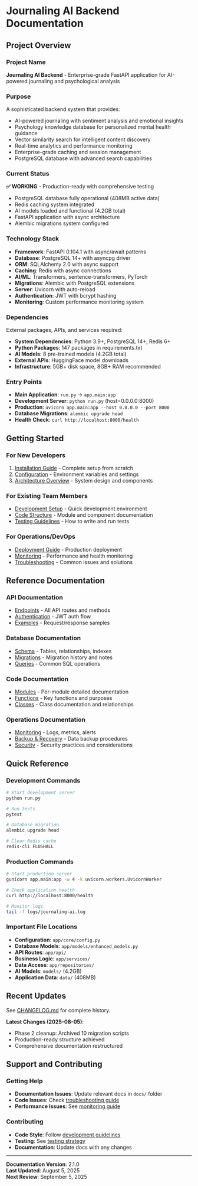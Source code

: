 # Journaling AI Backend Documentation

## Project Overview

### Project Name
**Journaling AI Backend** - Enterprise-grade FastAPI application for AI-powered journaling and psychological analysis

### Purpose
A sophisticated backend system that provides:
- AI-powered journaling with sentiment analysis and emotional insights
- Psychology knowledge database for personalized mental health guidance
- Vector similarity search for intelligent content discovery
- Real-time analytics and performance monitoring
- Enterprise-grade caching and session management
- PostgreSQL database with advanced search capabilities

### Current Status
**✅ WORKING** - Production-ready with comprehensive testing
- PostgreSQL database fully operational (408MB active data)
- Redis caching system integrated
- AI models loaded and functional (4.2GB total)
- FastAPI application with async architecture
- Alembic migrations system configured

### Technology Stack
- **Framework**: FastAPI 0.104.1 with async/await patterns
- **Database**: PostgreSQL 14+ with asyncpg driver
- **ORM**: SQLAlchemy 2.0 with async support
- **Caching**: Redis with async connections
- **AI/ML**: Transformers, sentence-transformers, PyTorch
- **Migrations**: Alembic with PostgreSQL extensions
- **Server**: Uvicorn with auto-reload
- **Authentication**: JWT with bcrypt hashing
- **Monitoring**: Custom performance monitoring system

### Dependencies
External packages, APIs, and services required:
- **System Dependencies**: Python 3.9+, PostgreSQL 14+, Redis 6+
- **Python Packages**: 147 packages in requirements.txt
- **AI Models**: 8 pre-trained models (4.2GB total)
- **External APIs**: HuggingFace model downloads
- **Infrastructure**: 5GB+ disk space, 8GB+ RAM recommended

### Entry Points
- **Main Application**: `run.py` → `app.main:app`
- **Development Server**: `python run.py` (host=0.0.0.0:8000)
- **Production**: `uvicorn app.main:app --host 0.0.0.0 --port 8000`
- **Database Migrations**: `alembic upgrade head`
- **Health Check**: `curl http://localhost:8000/health`

## Getting Started

### For New Developers
1. [Installation Guide](./setup/installation.md) - Complete setup from scratch
2. [Configuration](./setup/configuration.md) - Environment variables and settings
3. [Architecture Overview](./architecture/overview.md) - System design and components

### For Existing Team Members
- [Development Setup](./setup/development.md) - Quick development environment
- [Code Structure](./code/) - Module and component documentation
- [Testing Guidelines](./testing/) - How to write and run tests

### For Operations/DevOps
- [Deployment Guide](./setup/deployment.md) - Production deployment
- [Monitoring](./operations/monitoring.md) - Performance and health monitoring
- [Troubleshooting](./operations/troubleshooting.md) - Common issues and solutions

## Reference Documentation

### API Documentation
- [Endpoints](./api/endpoints.md) - All API routes and methods
- [Authentication](./api/authentication.md) - JWT auth flow
- [Examples](./api/examples.md) - Request/response samples

### Database Documentation
- [Schema](./database/schema.md) - Tables, relationships, indexes
- [Migrations](./database/migrations.md) - Migration history and notes
- [Queries](./database/queries.md) - Common SQL operations

### Code Documentation
- [Modules](./code/modules/) - Per-module detailed documentation
- [Functions](./code/functions.md) - Key functions and purposes
- [Classes](./code/classes.md) - Class documentation and relationships

### Operations Documentation
- [Monitoring](./operations/monitoring.md) - Logs, metrics, alerts
- [Backup & Recovery](./operations/backup.md) - Data backup procedures
- [Security](./operations/security.md) - Security practices and considerations

## Quick Reference

### Development Commands
```bash
# Start development server
python run.py

# Run tests
pytest

# Database migration
alembic upgrade head

# Clear Redis cache
redis-cli FLUSHALL
```

### Production Commands
```bash
# Start production server
gunicorn app.main:app -w 4 -k uvicorn.workers.UvicornWorker

# Check application health
curl http://localhost:8000/health

# Monitor logs
tail -f logs/journaling-ai.log
```

### Important File Locations
- **Configuration**: `app/core/config.py`
- **Database Models**: `app/models/enhanced_models.py`
- **API Routes**: `app/api/`
- **Business Logic**: `app/services/`
- **Data Access**: `app/repositories/`
- **AI Models**: `models/` (4.2GB)
- **Application Data**: `data/` (408MB)

## Recent Updates

See [CHANGELOG.md](../CHANGELOG.md) for complete history.

**Latest Changes (2025-08-05)**:
- Phase 2 cleanup: Archived 10 migration scripts
- Production-ready structure achieved
- Comprehensive documentation restructured

## Support and Contributing

### Getting Help
- **Documentation Issues**: Update relevant docs in `docs/` folder
- **Code Issues**: Check [troubleshooting guide](./operations/troubleshooting.md)
- **Performance Issues**: See [monitoring guide](./operations/monitoring.md)

### Contributing
- **Code Style**: Follow [development guidelines](./setup/development.md)
- **Testing**: See [testing strategy](./testing/strategy.md)
- **Documentation**: Update docs with any changes

---

**Documentation Version**: 2.1.0  
**Last Updated**: August 5, 2025  
**Next Review**: September 5, 2025
